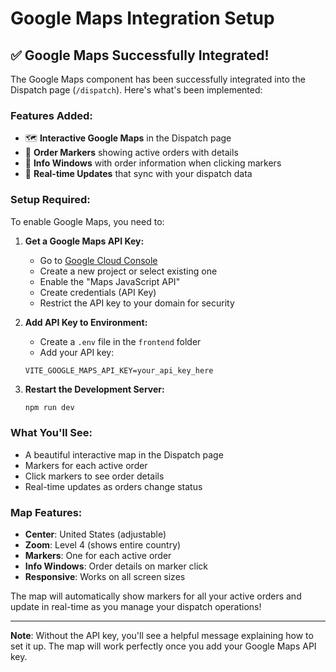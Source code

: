 # Google Maps Integration Setup

## ✅ **Google Maps Successfully Integrated!**

The Google Maps component has been successfully integrated into the Dispatch page (`/dispatch`). Here's what's been implemented:

### **Features Added:**
- 🗺️ **Interactive Google Maps** in the Dispatch page
- 📍 **Order Markers** showing active orders with details
- 🎯 **Info Windows** with order information when clicking markers
- 🔄 **Real-time Updates** that sync with your dispatch data

### **Setup Required:**

To enable Google Maps, you need to:

1. **Get a Google Maps API Key:**
   - Go to [Google Cloud Console](https://console.cloud.google.com/)
   - Create a new project or select existing one
   - Enable the "Maps JavaScript API"
   - Create credentials (API Key)
   - Restrict the API key to your domain for security

2. **Add API Key to Environment:**
   - Create a `.env` file in the `frontend` folder
   - Add your API key:
   ```
   VITE_GOOGLE_MAPS_API_KEY=your_api_key_here
   ```

3. **Restart the Development Server:**
   ```bash
   npm run dev
   ```

### **What You'll See:**
- A beautiful interactive map in the Dispatch page
- Markers for each active order
- Click markers to see order details
- Real-time updates as orders change status

### **Map Features:**
- **Center**: United States (adjustable)
- **Zoom**: Level 4 (shows entire country)
- **Markers**: One for each active order
- **Info Windows**: Order details on marker click
- **Responsive**: Works on all screen sizes

The map will automatically show markers for all your active orders and update in real-time as you manage your dispatch operations!

---

**Note**: Without the API key, you'll see a helpful message explaining how to set it up. The map will work perfectly once you add your Google Maps API key.
